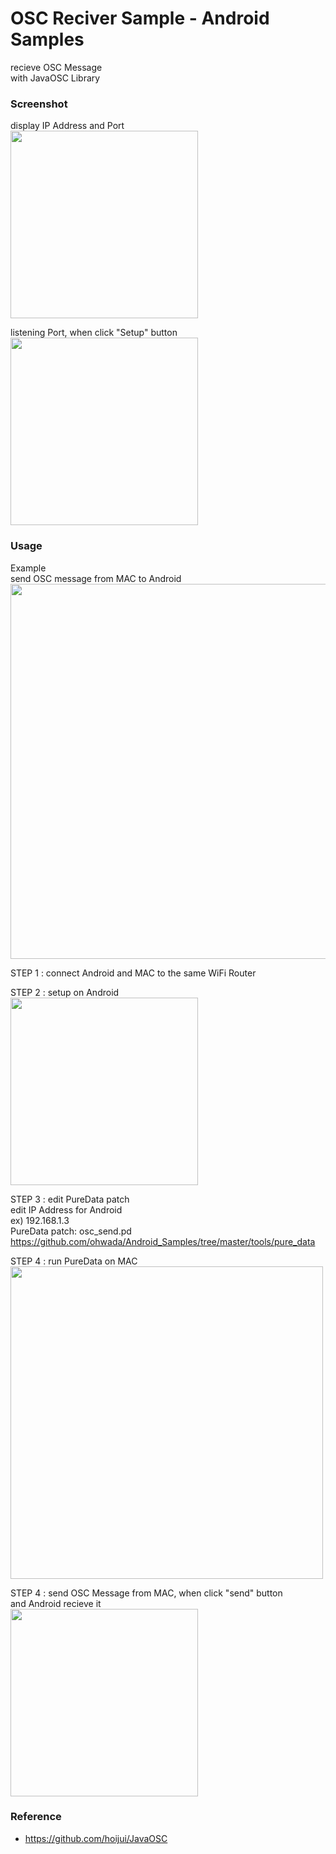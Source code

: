 OSC Reciver Sample  - Android Samples
===============

recieve OSC Message <br/>
with JavaOSC Library  <br/>

### Screenshot <br/>
display IP Address and Port <br/>
<image src="https://raw.githubusercontent.com/ohwada/Android_Samples/master/OscReciverSample/screenshot/screenshot_osc_reciver_main.png" width="300" /><br/>

listening Port, when click "Setup" button <br/>
<image src="https://raw.githubusercontent.com/ohwada/Android_Samples/master/OscReciverSample/screenshot/screenshot_osc_reciver_listening.png" width="300" /><br/>

### Usage <br/>

Example  <br/>
send OSC message from MAC to Android <br/>
<image src="https://raw.githubusercontent.com/ohwada/Android_Samples/master/JavaOscSample/screenshot/_overview_osc_mac_to_android.png" width="600" /><br/>

STEP 1 : 
connect Android and MAC to the same WiFi Router <br/>

STEP 2 : setup on Android <br/>
<image src="https://raw.githubusercontent.com/ohwada/Android_Samples/master/OscReciverSample/screenshot/screenshot_osc_reciver_listening.png" width="300" /><br/>

STEP 3 : edit PureData patch <br/>
edit IP Address for Android <br/>
ex) 192.168.1.3 <br/>
PureData patch:  osc_send.pd <br/>
https://github.com/ohwada/Android_Samples/tree/master/tools/pure_data <br/>

STEP 4 : run PureData on MAC <br/>
<image src="https://raw.githubusercontent.com/ohwada/Android_Samples/master/JavaOscSample/screenshot/pd_osc_send_pd.png" width="500" /><br/>

STEP 4 : send OSC Message from MAC, when click "send" button   <br/>
and Android recieve it <br/>
<image src="https://raw.githubusercontent.com/ohwada/Android_Samples/master/OscReciverSample/screenshot/screenshot_osc_reciver_recieved_123.png" width="300" /><br/>

### Reference <br/>
* https://github.com/hoijui/JavaOSC <br/>
